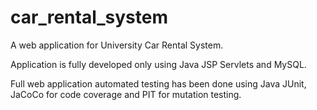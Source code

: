 # car_rental_system
A web application for University Car Rental System. 

Application is fully developed only using Java JSP Servlets and MySQL.

Full web application automated testing has been done using Java JUnit, JaCoCo for code coverage and PIT for mutation testing.
